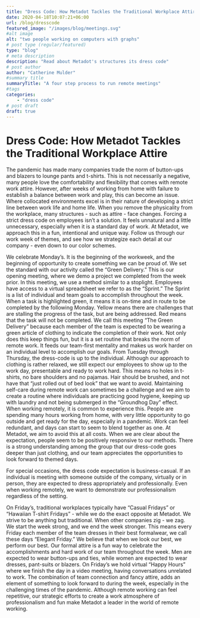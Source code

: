 ```yaml
---
title: "Dress Code: How Metadot Tackles the Traditional Workplace Attire"
date: 2020-04-18T10:07:21+06:00
url: /blog/dresscode
featured_image: "/images/blog/meetings.svg"
#alt image
alt: "two people working on computers with graphs"
# post type (regular/featured)
type: "blog"
# meta description
description: "Read about Metadot's structures its dress code"
# post author
author: "Catherine Mulder"
#summary title
summaryTitle: "A four step process to run remote meetings"
#tags
categories: 
    - "dress code"
# post draft
draft: true
---
```


# Dress Code: How Metadot Tackles the Traditional Workplace Attire

The pandemic has made many companies trade the norm of button-ups and blazers to lounge pants and t-shirts. This is not necessarily a negative, many people love the comfortability and flexibility that comes with remote work attire. However, after weeks of working from home with failure to establish a balance between work and play, this can become an issue. Where collocated environments excel is in their nature of developing a strict line between work life and home life. When you remove the physicality from the workplace,  many structures - such as attire - face changes. Forcing a strict dress code on employees isn’t a solution. It feels unnatural and a little unnecessary, especially when it is a standard day of work. At Metadot, we approach this in a fun, intentional and unique way. Follow us through our work week of themes, and see how we strategize each detail at our company - even down to our color schemes.

 We celebrate Monday’s. It is the beginning of the workweek, and the beginning of opportunity to create something we can be proud of. We set the standard with our activity called the “Green Delivery.” This is our opening meeting, where we demo a project we completed from the week prior. In this 
meeting, we use a method similar to a stoplight. Employees have access to a virtual spreadsheet we refer to as the “Sprint.” The Sprint is a list of individual and team goals to accomplish throughout the week. When a task is highlighted green, it means it is on-time and in route to be completed by the following Monday. Yellow means there are challenges that are stalling the progress of the task, but are being addressed. Red means that the task will not be completed. We call this meeting “The Green Delivery” because each member of the team is expected to be wearing a green article of clothing to indicate the completion of their work. Not only does this keep things fun, but it is a set routine that breaks the norm of remote work. It feeds our team-first mentality and makes us work harder on an individual level to accomplish our goals. 
From Tuesday through Thursday, the dress-code is up to the individual. Although our approach to clothing is rather relaxed, we still expect our employees to show up to the work day, presentable and ready to work hard. This means no holes in t-shirts, no bare shoulders and no pajamas. Hair should be brushed, and not have that “just rolled out of bed look” that we want to avoid. Maintaining self-care during remote work can sometimes be a challenge and we aim to create a routine where individuals are practicing good hygiene, keeping up with laundry and not being submerged in the “Groundhog Day” effect. When working remotely, it is common to experience this. People are spending many hours working from home, with very little opportunity to go outside and get ready for the day, especially in a pandemic. Work can feel redundant, and days can start to seem to blend together as one. At Metadot, we aim to avoid this at all costs. When we are clear about the expectation, people seem to be positively responsive to our methods. There is a strong understanding among the group that our dress-code goes deeper than just clothing, and our team appreciates the opportunities to look forward to themed days. 

For special occasions, the dress code expectation is business-casual. If an individual is meeting with someone outside of the company, virtually or in person, they are expected to dress appropriately and professionally. Even when working remotely, we want to demonstrate our professionalism regardless of the setting. 

On Friday’s, traditional workplaces typically have “Casual Fridays” or “Hawaiian T-shirt Fridays” - while we do the exact opposite at Metadot. We strive to be anything but traditional. When other companies zig - we zag. We start the week strong, and we end the week stronger. This means every Friday each member of the team dresses in their best formalwear, we call these days “Elegant Friday.” We believe that when we look our best, we perform our best. Our formal attire is a fun way to celebrate the accomplishments and hard work of our team throughout the week. Men are expected to wear button-ups and ties, while women are expected to wear dresses, pant-suits or blazers. On Friday’s we hold virtual “Happy Hours” where we finish the day in a video meeting, having conversations unrelated to work. The combination of team connection and fancy attire, adds an element of something to look forward to during the week, especially in the challenging times of the pandemic. Although remote working can feel repetitive, our strategic efforts to create a work atmosphere of professionalism and fun make Metadot a leader in the world of remote working. 

 

